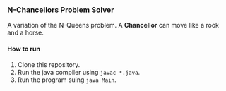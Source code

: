 ### N-Chancellors Problem Solver
A variation of the N-Queens problem. A **Chancellor** can move like a rook and a horse. 

#### How to run 
1. Clone this repository.
2. Run the java compiler using `javac *.java`. 
3. Run the program suing `java Main`. 
